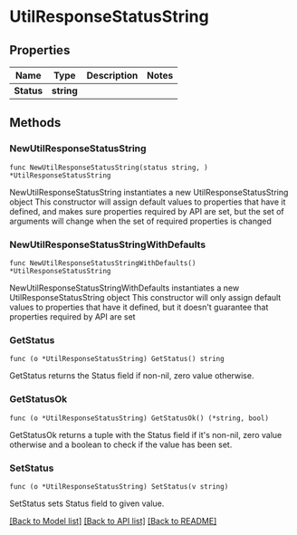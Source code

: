 # UtilResponseStatusString

## Properties

Name | Type | Description | Notes
------------ | ------------- | ------------- | -------------
**Status** | **string** |  | 

## Methods

### NewUtilResponseStatusString

`func NewUtilResponseStatusString(status string, ) *UtilResponseStatusString`

NewUtilResponseStatusString instantiates a new UtilResponseStatusString object
This constructor will assign default values to properties that have it defined,
and makes sure properties required by API are set, but the set of arguments
will change when the set of required properties is changed

### NewUtilResponseStatusStringWithDefaults

`func NewUtilResponseStatusStringWithDefaults() *UtilResponseStatusString`

NewUtilResponseStatusStringWithDefaults instantiates a new UtilResponseStatusString object
This constructor will only assign default values to properties that have it defined,
but it doesn't guarantee that properties required by API are set

### GetStatus

`func (o *UtilResponseStatusString) GetStatus() string`

GetStatus returns the Status field if non-nil, zero value otherwise.

### GetStatusOk

`func (o *UtilResponseStatusString) GetStatusOk() (*string, bool)`

GetStatusOk returns a tuple with the Status field if it's non-nil, zero value otherwise
and a boolean to check if the value has been set.

### SetStatus

`func (o *UtilResponseStatusString) SetStatus(v string)`

SetStatus sets Status field to given value.



[[Back to Model list]](../README.md#documentation-for-models) [[Back to API list]](../README.md#documentation-for-api-endpoints) [[Back to README]](../README.md)



